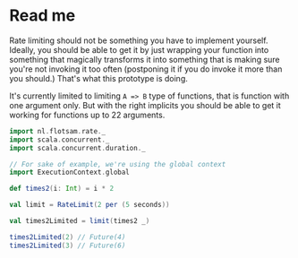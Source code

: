 # Read me

Rate limiting should not be something you have to implement yourself. Ideally, you should be able to get it by just wrapping your function into something that magically transforms it into something that is making sure you're not invoking it too often (postponing it if you do invoke it more than you should.) That's what this prototype is doing.

It's currently limited to limiting `A => B` type of functions, that is function with one argument only. But with the right implicits you should be able to get it working for functions up to 22 arguments. 

```scala
import nl.flotsam.rate._
import scala.concurrent._
import scala.concurrent.duration._

// For sake of example, we're using the global context
import ExecutionContext.global

def times2(i: Int) = i * 2

val limit = RateLimit(2 per (5 seconds))

val times2Limited = limit(times2 _)

times2Limited(2) // Future(4)
times2Limited(3) // Future(6)
```

